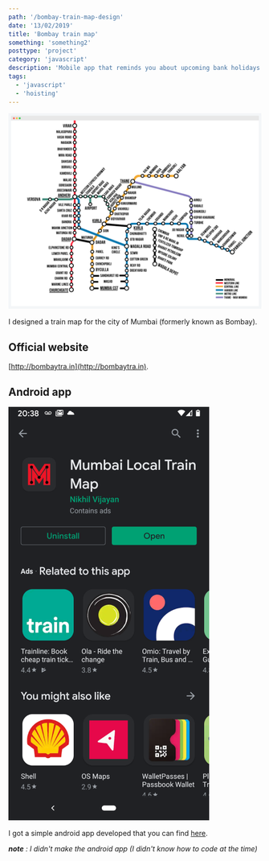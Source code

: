 ```yaml
---
path: '/bombay-train-map-design'
date: '13/02/2019'
title: 'Bombay train map'
something: 'something2'
posttype: 'project'
category: 'javascript'
description: 'Mobile app that reminds you about upcoming bank holidays'
tags:
  - 'javascript'
  - 'hoisting'
---
```


![mumbai-train-map](./mumbai-train-map.png)

I designed a train map for the city of Mumbai (formerly known as Bombay).

## Official website

[http://bombaytra.in](http://bombaytra.in).

## Android app

![mumbai-train-map](./android.png)

I got a simple android app developed that you can find [here](https://play.google.com/store/apps/details?id=com.nikhil.mumbaitrain&hl=en_GB). 

_**note** : I didn't make the android app (I didn't know how to code at the time)_


